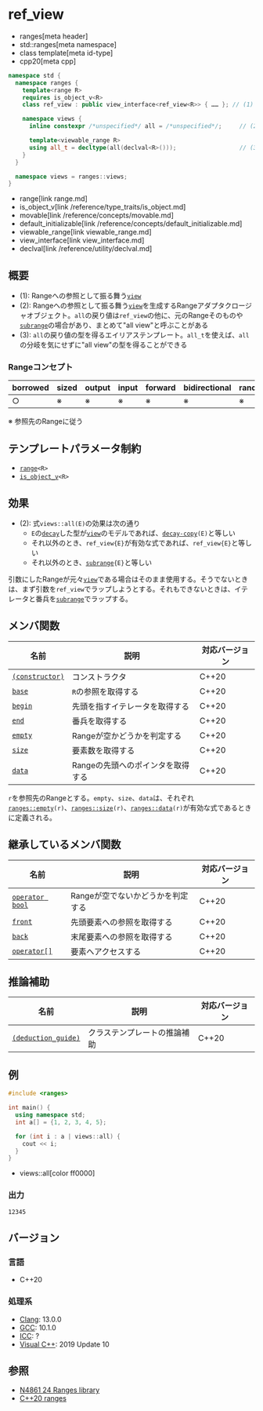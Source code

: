 # ref_view
* ranges[meta header]
* std::ranges[meta namespace]
* class template[meta id-type]
* cpp20[meta cpp]

```cpp
namespace std {
  namespace ranges {
    template<range R>
    requires is_object_v<R>
    class ref_view : public view_interface<ref_view<R>> { …… }; // (1)

    namespace views {
      inline constexpr /*unspecified*/ all = /*unspecified*/;     // (2)

      template<viewable_range R>
      using all_t = decltype(all(declval<R>()));                  // (3)
    }
  }

  namespace views = ranges::views;
}
```
* range[link range.md]
* is_object_v[link /reference/type_traits/is_object.md]
* movable[link /reference/concepts/movable.md]
* default_initializable[link /reference/concepts/default_initializable.md]
* viewable_range[link viewable_range.md]
* view_interface[link view_interface.md]
* declval[link /reference/utility/declval.md]

## 概要
- (1): Rangeへの参照として振る舞う[`view`](view.md)
- (2): Rangeへの参照として振る舞う[`view`](view.md)を生成するRangeアダプタクロージャオブジェクト。`all`の戻り値は`ref_view`の他に、元のRangeそのものや[`subrange`](subrange.md)の場合があり、まとめて"all view"と呼ぶことがある
- (3): `all`の戻り値の型を得るエイリアステンプレート。`all_t`を使えば、`all`の分岐を気にせずに"all view"の型を得ることができる

### Rangeコンセプト

| borrowed | sized | output | input | forward | bidirectional | random_access | contiguous | common | viewable | view |
|----------|-------|--------|-------|---------|---------------|---------------|------------|--------|----------|------|
| ○       | ※    | ※     | ※    | ※      | ※            | ※            | ※         | ※     | ○       | ○   |

※ 参照先のRangeに従う

## テンプレートパラメータ制約

- [`range`](range.md)`<R>`
- [`is_object_v`](/reference/type_traits/is_object.md)`<R>`

## 効果

- (2): 式`views::all(E)`の効果は次の通り
    - `E`の[`decay`](/reference/type_traits/decay.md)した型が[`view`](view.md)のモデルであれば、[`decay-copy`](/reference/exposition-only/decay-copy.md)`(E)`と等しい
    - それ以外のとき、`ref_view{E}`が有効な式であれば、`ref_view{E}`と等しい
    - それ以外のとき、[`subrange`](subrange.md)`{E}`と等しい

引数にしたRangeが元々[`view`](view.md)である場合はそのまま使用する。そうでないときは、まず引数を`ref_view`でラップしようとする。それもできないときは、イテレータと番兵を[`subrange`](subrange.md)でラップする。

## メンバ関数

| 名前                                             | 説明                              | 対応バージョン |
|--------------------------------------------------|-----------------------------------|----------------|
| [`(constructor)`](ref_view/op_constructor.md.nolink)  | コンストラクタ                    | C++20          |
| [`base`](ref_view/base.md.nolink)                     | `R`の参照を取得する               | C++20          |
| [`begin`](ref_view/begin.md.nolink)                   | 先頭を指すイテレータを取得する    | C++20          |
| [`end`](ref_view/end.md.nolink)                       | 番兵を取得する                    | C++20          |
| [`empty`](ref_view/empty.md.nolink)                   | Rangeが空かどうかを判定する       | C++20          |
| [`size`](ref_view/size.md.nolink)                     | 要素数を取得する                  | C++20          |
| [`data`](ref_view/data.md.nolink)                     | Rangeの先頭へのポインタを取得する | C++20          |

`r`を参照先のRangeとする。`empty`、`size`、`data`は、それぞれ[`ranges::empty`](empty.md)`(r)`、[`ranges::size`](size.md)`(r)`、[`ranges::data`](data.md)`(r)`が有効な式であるときに定義される。

## 継承しているメンバ関数

| 名前                                         | 説明                              | 対応バージョン |
|----------------------------------------------|-----------------------------------|----------------|
| [`operator bool`](view_interface/op_bool.md) | Rangeが空でないかどうかを判定する | C++20          |
| [`front`](view_interface/front.md)           | 先頭要素への参照を取得する        | C++20          |
| [`back`](view_interface/back.md)             | 末尾要素への参照を取得する        | C++20          |
| [`operator[]`](view_interface/op_at.md)      | 要素へアクセスする                | C++20          |

## 推論補助

| 名前                                                  | 説明                         | 対応バージョン |
|-------------------------------------------------------|------------------------------|----------------|
| [`(deduction_guide)`](ref_view/op_deduction_guide.md.nolink) | クラステンプレートの推論補助 | C++20          |

## 例
```cpp example
#include <ranges>

int main() {
  using namespace std;
  int a[] = {1, 2, 3, 4, 5};

  for (int i : a | views::all) {
    cout << i;
  }
}
```
* views::all[color ff0000]

### 出力
```
12345
```

## バージョン
### 言語
- C++20

### 処理系
- [Clang](/implementation.md#clang): 13.0.0
- [GCC](/implementation.md#gcc): 10.1.0
- [ICC](/implementation.md#icc): ?
- [Visual C++](/implementation.md#visual_cpp): 2019 Update 10

## 参照
- [N4861 24 Ranges library](https://timsong-cpp.github.io/cppwp/n4861/ranges)
- [C++20 ranges](https://techbookfest.org/product/5134506308665344)
